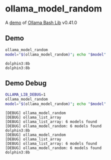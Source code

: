 # ollama_model_random

A [demo](../README.md#demos) of [Ollama Bash Lib](https://github.com/attogram/ollama-bash-lib) v0.41.0

## Demo

```bash
ollama_model_random
model="$(ollama_model_random)"; echo "$model"
```
```
dolphin3:8b
dolphin3:8b
```

## Demo Debug

```bash
OLLAMA_LIB_DEBUG=1
ollama_model_random
model="$(ollama_model_random)"; echo "$model"
```
```
[DEBUG] ollama_model_random
[DEBUG] ollama_list_array
[DEBUG] ollama_list_array: 6 models found
[DEBUG] ollama_model_random: 6 models found
dolphin3:8b
[DEBUG] ollama_model_random
[DEBUG] ollama_list_array
[DEBUG] ollama_list_array: 6 models found
[DEBUG] ollama_model_random: 6 models found
dolphin3:8b
```
